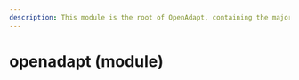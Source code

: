 ```yaml
---
description: This module is the root of OpenAdapt, containing the majority of classes.
---
```


# openadapt (module)



